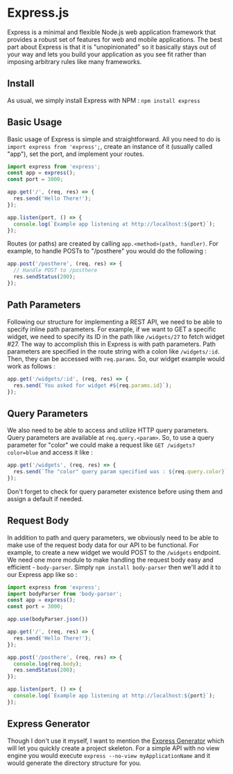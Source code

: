 # Express.js
Express is a minimal and flexible Node.js web application framework that provides a robust set of features for web and mobile applications.  The best part about Express is that it is "unopinionated" so it basically stays out of your way and lets you build your application as you see fit rather than imposing arbitrary rules like many frameworks.

## Install
As usual, we simply install Express with NPM : `npm install express`

## Basic Usage
Basic usage of Express is simple and straightforward.  All you need to do is `import express from 'express';`, create an instance of it (usually called "app"), set the port, and implement your routes.

```javascript
import express from 'express';
const app = express();
const port = 3000;

app.get('/', (req, res) => {
  res.send('Hello There!');
});

app.listen(port, () => {
  console.log(`Example app listening at http://localhost:${port}`);
});
```

Routes (or paths) are created by calling `app.<method>(path, handler)`.  For example, to handle POSTs to "/posthere" you would do the following :
```javascript
app.post('/posthere', (req, res) => {
  // Handle POST to /posthere
  res.sendStatus(200);
});
```

## Path Parameters
Following our structure for implementing a REST API, we need to be able to specify inline path parameters.  For example, if we want to GET a specific widget, we need to specify its ID in the path like `/widgets/27` to fetch widget #27.  The way to accomplish this in Express is with path parameters.  Path parameters are specified in the route string with a colon like `/widgets/:id`.  Then, they can be accessed with `req.params`.  So, our widget example would work as follows :

```javascript
app.get('/widgets/:id', (req, res) => {
  res.send(`You asked for widget #${req.params.id}`);
});
```

## Query Parameters
We also need to be able to access and utilize HTTP query parameters.  Query parameters are available at `req.query.<param>`.  So, to use a query parameter for "color" we could make a request like `GET /widgets?color=blue` and access it like :
```javascript
app.get('/widgets', (req, res) => {
  res.send(`The "color" query param specified was : ${req.query.color}`);
});
```

Don't forget to check for query parameter existence before using them and assign a default if needed.

## Request Body
In addition to path and query parameters, we obviously need to be able to make use of the request body data for our API to be functional.  For example, to create a new widget we would POST to the `/widgets` endpoint.  We need one more module to make handling the request body easy and efficient - `body-parser`.  Simply `npm install body-parser` then we'll add it to our Express app like so : 

```javascript
import express from 'express';
import bodyParser from 'body-parser';
const app = express();
const port = 3000;

app.use(bodyParser.json())

app.get('/', (req, res) => {
  res.send('Hello There!');
});

app.post('/posthere', (req, res) => {
  console.log(req.body);
  res.sendStatus(200);
});

app.listen(port, () => {
  console.log(`Example app listening at http://localhost:${port}`);
});
```

## Express Generator
Though I don't use it myself, I want to mention the [Express Generator](http://expressjs.com/en/starter/generator.html) which will let you quickly create a project skeleton.  For a simple API with no view engine you would execute `express --no-view myApplicationName` and it would generate the directory structure for you.

